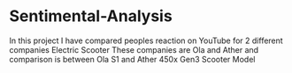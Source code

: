 # Sentimental-Analysis
In this  project I have compared peoples reaction on YouTube for 2 different companies Electric Scooter
These companies are Ola and Ather and comparison is between Ola S1 and Ather 450x Gen3 Scooter Model
